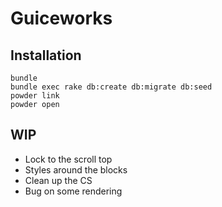 # Guiceworks

## Installation

```
bundle
bundle exec rake db:create db:migrate db:seed
powder link
powder open
```

## WIP
- Lock to the scroll top
- Styles around the blocks
- Clean up the CS
- Bug on some rendering

